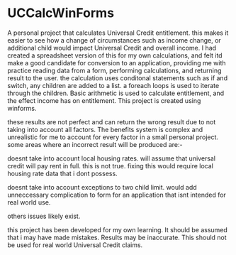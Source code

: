 # UCCalcWinForms
A personal project that calculates Universal Credit entitlement. this makes it easier to see how a change of circumstances such as income change, or additional child would impact Universal Credit and overall income. I had created a spreadsheet version of this for my own calculations, and felt itd make a good candidate for conversion to an application, providing me with practice reading data from a form, performing calculations, and returning result to the user. the calculation uses conditonal statements such as if and switch, any children are added to a list. a foreach loops is used to iterate through the children. Basic arithmetic is used to calculate entitlement, and the effect income has on entitlement. This project is created using winforms.

these results are not perfect and can return the wrong result due to not taking into account all factors. The benefits system is complex and unrealistic for me to account for every factor in a small personal project. some areas where an incorrect result will be produced are:-

doesnt take into account local housing rates. will assume that universal credit will pay rent in full. this is not true. fixing this would require local housing rate data that i dont possess.

doesnt take into account exceptions to two child limit. would add unneccessary complication to form for an application that isnt intended for real world use.

others issues likely exist.

this project has been developed for my own learning. It should be assumed that i may have made mistakes. Results may be inaccurate. This should not be used for real world Universal Credit claims.
